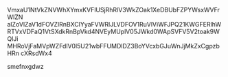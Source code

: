 VmxaU1NtVkZNVWhXYmxKVFlUSjRhRlV3WkZOak1XeDBUbFZPYWsxWVFrWlZN
alZoVlZaV1dFOVZlRnBXClYyaFVWRlJLVDFOV1RuVlViWFJPQ21KWGFERlhW
RTVxVDFaQ1VtSXdkRnBpVkd4NVEyMUplV05JWkd0WApSVFV5V2toak9WQlJi
MHRoVjFaMVpWZFdlV0l5U21wbFFUMDlDZ3BoYVcxbGJuWnJjMkZxCgpzbHRn
cXRsdWx4

smefnxgdwz